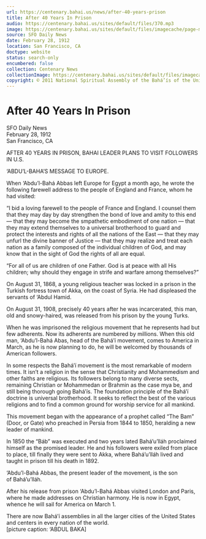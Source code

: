 ```yaml
---
url: https://centenary.bahai.us/news/after-40-years-prison
title: After 40 Years In Prison
audio: https://centenary.bahai.us/sites/default/files/370.mp3
image: https://centenary.bahai.us/sites/default/files/imagecache/page-main-image/images/press_clippings/02-28-1912%20SFO%20Daily%20News%20After%2040%20Years%20In%20Prison.png
source: SFO Daily News
date: February 28, 1912
location: San Francisco, CA
doctype: website
status: search-only
encumbered: false
collection: Centenary News
collectionImage: https://centenary.bahai.us/sites/default/files/imagecache/theme-image/main_image/abdulbaha-overview-small_0.jpg
copyright: © 2011 National Spiritual Assembly of the Bahá’ís of the United States
---
```



# After 40 Years In Prison

SFO Daily News  
February 28, 1912  
San Francisco, CA  



AFTER 40 YEARS IN PRISON, BAHAI LEADER PLANS TO VISIT FOLLOWERS IN U.S.

‘ABDU’L-BAHA’S MESSAGE TO EUROPE.

When ‘Abdu’l-Bahá Abbas left Europe for Egypt a month ago, he wrote the following farewell address to the people of England and France, whom he had visited:

“I bid a loving farewell to the people of France and England. I counsel them that they may day by day strengthen the bond of love and amity to this end — that they may become the smpathetic embodiment of one nation — that they may extend themselves to a universal brotherhood to guard and protect the interests and rights of all the nations of the East — that they may unfurl the divine banner of Justice — that they may realize and treat each nation as a family composed of the individual children of God, and may know that in the sight of God the rights of all are equal.

“For all of us are children of one Father. God is at peace with all His children; why should they engage in strife and warfare among themselves?”

On August 31, 1868, a young religious teacher was locked in a prison in the Turkish fortress town of Akka, on the coast of Syria. He had displeased the servants of ‘Abdul Hamid.

On August 31, 1908, precisely 40 years after he was incarcerated, this man, old and snowy-haired, was released from his prison by the young Turks.

When he was imprisoned the religious movement that he represents had but few adherents. Now its adherents are numbered by millions. When this old man, ‘Abdu’l-Bahá Abas, head of the Bahá’í movement, comes to America in March, as he is now planning to do, he will be welcomed by thousands of American followers.

In some respects the Bahá’í movement is the most remarkable of modern times. It isn’t a religion in the sense that Christianity and Mohammedism and other faiths are religious. Its followers belong to many diverse sects, remaining Christian or Mohammedan or Brahmin as the case mya be, and still being thorough going Bahá’ís. The foundation principle of the Bahá’í doctrine is universal brotherhood. It seeks to reflect the best of the various religions and to find a common ground for worship service for all mankind.

This movement began with the appearance of a prophet called “The Bam” (Door, or Gate) who preached in Persia from 1844 to 1850, heralding a new leader of mankind.

In 1850 the “Báb” was executed and two years lated Bahá’u’lláh proclaimed himself as the promised leader. He and his followers were exiled from place to place, till finally they were sent to Akka, where Bahá’u’lláh lived and taught in prison till his death in 1892.

‘Abdu’l-Bahá Abbas, the present leader of the movement, is the son of Bahá’u’lláh.

After his release from prison ‘Abdu’l-Bahá Abbas visited London and Paris, where he made addresses on Christian harmony. He is now in Egypt, whence he will sail for America on March 1.

There are now Bahá’í assemblies in all the larger cities of the United States and centers in every nation of the world.  
\[picture caption: ‘ABDUL BAKA\]